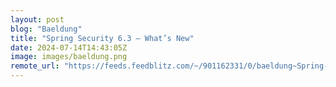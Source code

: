 ```yaml
---
layout: post
blog: "Baeldung"
title: "Spring Security 6.3 – What’s New"
date: 2024-07-14T14:43:05Z
image: images/baeldung.png
remote_url: "https://feeds.feedblitz.com/~/901162331/0/baeldung~Spring-Security-%e2%80%93-Whats-New"
---
```

